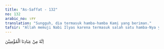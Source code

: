 ```yaml
---
title: "As-Saffat - 132"
no: 132
arabic_no: ١٣٢
translation: "Sungguh, dia termasuk hamba-hamba Kami yang beriman."
tafsir: "Allah memuji Nabi Ilyas karena termasuk salah satu hamba-Nya yang beriman. Ia seorang yang benar-benar beriman sehingga ia mengabdikan diri untuk-Nya. Karena keimanannya, Nabi Ilyas bisa memberikan pengorbanan yang besar bagi kebaikan umatnya. Iman memang perlu dibuktikan dengan perbuatan baik, dan Nabi Ilyas telah membuktikannya."
---
```


اِنَّهٗ مِنْ عِبَادِنَا الْمُؤْمِنِيْنَ
